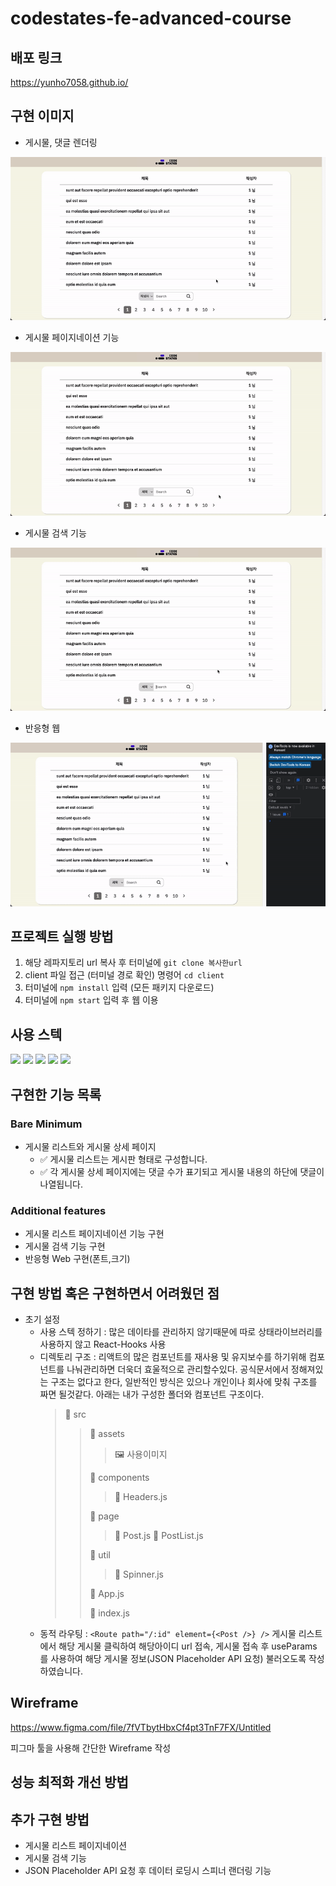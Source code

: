 # codestates-fe-advanced-course

## 배포 링크
https://yunho7058.github.io/

## 구현 이미지
* 게시물, 댓글 렌더링
<img src="./GIF/rendering.gif" />

* 게시물 페이지네이션 기능
<img src="./GIF/pagination.gif" />

* 게시물 검색 기능
<img src="./GIF/search.gif" />

* 반응형 웹
<img src="./GIF/responsive.gif" />

## 프로젝트 실행 방법
1. 해당 레파지토리 url 복사 후 터미널에 `git clone 복사한url`
2. client 파일 접근 (터미널 경로 확인) 명령어 `cd client` 
3. 터미널에 `npm install` 입력 (모든 패키지 다운로드)
4. 터미널에 `npm start` 입력 후 웹 이용

## 사용 스텍
<div>
  <img src="https://img.shields.io/badge/javascript-F7DF1E?style=for-the-badge&logo=javascript&logoColor=black">   
  <img src="https://img.shields.io/badge/react-61DAFB?style=for-the-badge&logo=react&logoColor=black"> 
  <img src="https://img.shields.io/badge/Styled-components-DB7093?style=for-the-badge&logo=Styledcomponents&logoColor=white">
  <img src="https://img.shields.io/badge/HTML-E34F26?style=for-the-badge&logo=html5&logoColor=white">
  <img src="https://img.shields.io/badge/Css-1572B6?style=for-the-badge&logo=css3&logoColor=white">
</div>



## 구현한 기능 목록
### Bare Minimum
* 게시물 리스트와 게시물 상세 페이지
  * ✅ 게시물 리스트는 게시판 형태로 구성합니다.
  * ✅ 각 게시물 상세 페이지에는 댓글 수가 표기되고 게시물 내용의 하단에 댓글이 나열됩니다.
  
 ### Additional features
 * 게시물 리스트 페이지네이션 기능 구현
 * 게시물 검색 기능 구현
 * 반응형 Web 구현(폰트,크기)
 

 
 ## 구현 방법 혹은 구현하면서 어려웠던 점
 * 초기 설정
    * 사용 스텍 정하기 : 많은 데이타를 관리하지 않기때문에 따로 상태라이브러리를 사용하지 않고 React-Hooks 사용   
    * 디렉토리 구조  : 리액트의 많은 컴포넌트를 재사용 및 유지보수를 하기위해 컴포넌트를 나눠관리하면 더욱더 효울적으로 관리할수있다. 공식문서에서 정해져있는 구조는 없다고 한다, 일반적인 방식은 있으나 개인이나 회사에 맞춰 구조를 짜면 될것같다. 아래는 내가 구성한 폴더와 컴포넌트 구조이다.
        > 📁 src 
        > > 📁 assets
        > > > 🖼 사용이미지
        > > > 
        > > 📁 components
        > > > 📄 Headers.js
        > > > 
        > > 📁 page
        > > > 📄 Post.js
        > > > 📄 PostList.js
        > > 
        > > 📁 util
        > > > 📄 Spinner.js
        > > 
        > > 📄 App.js
        > > 
        > > 📄 index.js
    * 동적 라우팅 : `<Route path="/:id" element={<Post />} />` 게시물 리스트에서 해당 게시물 클릭하여 해당아이디 url 접속, 게시물 접속 후 useParams 를 사용하여  해당 게시물 정보(JSON Placeholder API 요청) 불러오도록 작성하였습니다.
  
## Wireframe
https://www.figma.com/file/7fVTbytHbxCf4pt3TnF7FX/Untitled

피그마 툴을 사용해 간단한 Wireframe 작성



## 성능 최적화 개선 방법

## 추가 구현 방법
* 게시물 리스트 페이지네이션
* 게시물 검색 기능
* JSON Placeholder API 요청 후 데이터 로딩시 스피너 랜더링 기능
